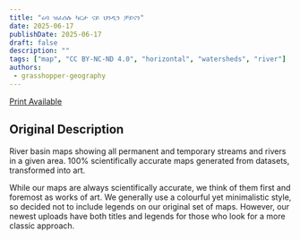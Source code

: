 ```yaml
---
title: "ሩባ ዝፈሰሉ ካርታ ናይ ህንዲን ቻይናን"
date: 2025-06-17
publishDate: 2025-06-17
draft: false
description: ""
tags: ["map", "CC BY-NC-ND 4.0", "horizontal", "watersheds", "river"]
authors:
 - grasshopper-geography
---
```


[Print Available](https://www.grasshoppergeography.com/products/river-basin-map-of-india-and-china-with-black-background-fine-art-print)

## Original Description

River basin maps showing all permanent and temporary streams and rivers in a given area. 100% scientifically accurate maps generated from datasets, transformed into art. 

While our maps are always scientifically accurate, we think of them first and foremost as works of art. We generally use a colourful yet minimalistic style, so decided not to include legends on our original set of maps. However, our newest uploads have both titles and legends for those who look for a more classic approach.
